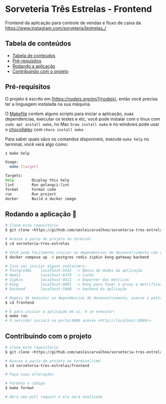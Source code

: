 # Sorveteria Três Estrelas - Frontend

Frontend da aplicação para controle de vendas e fluxo de caixa da <https://www.instagram.com/sorveteria3estrelas_/>

## Tabela de conteúdos

- [Tabela de conteúdos](#tabela-de-conteúdos)
- [Pré-requisitos](#pré-requisitos)
- [Rodando a aplicação](#rodando-a-aplicação-)
- [Contribuindo com o projeto](#contribuindo-com-o-projeto)

## Pré-requisitos

O projeto é escrito em [https://nodejs.org/en/](nodejs), então você precisa ter a linguagem instalada na sua máquina.

O [Makefile](https://www.gnu.org/software/make/) contem alguns scripts para iniciar a aplicação, suas dependencias, executar os testes e etc, você pode instalar com o linux com `sudo apt install make`, no Mac `brew install make` e no windows pode usar o [chocollatey](https://chocolatey.org/) com `choco install make`

Para saber quais sãos os comandos disponíveis, execute `make help` no terminal, você verá algo como:

```bash
❯ make help

Usage:
  make [target]

Targets:
help        Display this help
lint        Run golangci-lint
format      Format code
run         Run project
docker      Build a docker image
```

## Rodando a aplicação 🎲

```bash
# Clone este repositório
$ git clone <https://github.com/uesleicarvalhoo/sorveteria-tres-estrelas>

# Acesse a pasta do projeto no terminal
$ cd sorveteria-tres-estrelas

# Você pode facilmente iniciar as dependencias de desenvolvimento com o comando
$ docker compose up -d postgres redis zipkin kong-gateway backend

# Isso vai iniciar alguns containers:
# PostgreSQL    localhost:5432  -> Banco de dados da aplicação
# Redis         localhost:6379  -> Cache
# Zipkin        localhost:9411  -> Exporter das métricas
# Kong          localhost:8001  -> Kong para fazer o proxy e metrificar a aplicação
# backend       localhost:5000  -> backend da aplicação

# Depois de executar as dependencias de desenvolvimento, acesse a pasta onde está o frontend
$ cd frontend

# E para iniciar a aplicação em si, é só executar:
$ make run
# O servidor inciará na porta:8080 acesse <http://localhost:8080/>
```

## Contribuindo com o projeto

```bash
# Clone este repositório
$ git clone <https://github.com/uesleicarvalhoo/sorveteria-tres-estrelas>

# Acesse a pasta do projeto no terminal/cmd
$ cd sorveteria-tres-estrelas/frontend

# Faça suas alterações

# Formate o código
$ make format

# Abra uma pull request e ela será analisada
```
